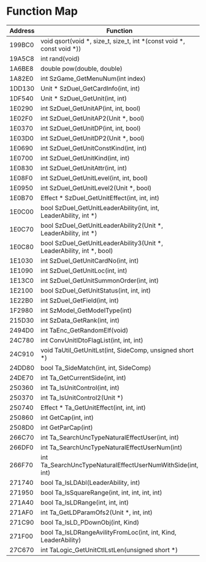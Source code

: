 # Function Map

| Address | Function                                                              | File      |
| ------- | --------------------------------------------------------------------- | --------- |
| 199BC0  | void qsort(void *, size_t, size_t, int *(const void *, const void *)) | stdlib.h  |
| 19A5C8  | int rand(void)                                                        | stdlib.h  |
| 1A6BE8  | double pow(double, double)                                            | stdlib.h  |
| 1A82E0  | int SzGame_GetMenuNum(int index)                                      | szgame.h  |
| 1DD130  | Unit * SzDuel_GetCardInfo(int, int)                                   | szduel.h  |
| 1DF540  | Unit * SzDuel_GetUnit(int, int)                                       | szduel.h  |
| 1E0290  | int SzDuel_GetUnitAP(int, int, bool)                                  | szduel.h  |
| 1E02F0  | int SzDuel_GetUnitAP2(Unit *, bool)                                   | szduel.h  |
| 1E0370  | int SzDuel_GetUnitDP(int, int, bool)                                  | szduel.h  |
| 1E03D0  | int SzDuel_GetUnitDP2(Unit *, bool)                                   | szduel.h  |
| 1E0690  | int SzDuel_GetUnitConstKind(int, int)                                 | szduel.h  |
| 1E0700  | int SzDuel_GetUnitKind(int, int)                                      | szduel.h  |
| 1E0830  | int SzDuel_GetUnitAttr(int, int)                                      | szduel.h  |
| 1E08F0  | int SzDuel_GetUnitLevel(int, int, bool)                               | szduel.h  |
| 1E0950  | int SzDuel_GetUnitLevel2(Unit *, bool)                                | szduel.h  |
| 1E0B70  | Effect * SzDuel_GetUnitEffect(int, int, int)                          | szduel.h  |
| 1E0C00  | bool SzDuel_GetUnitLeaderAbility(int, int, LeaderAbility, int *)      | szduel.h  |
| 1E0C70  | bool SzDuel_GetUnitLeaderAbility2(Unit *, LeaderAbility, int *)       | szduel.h  |
| 1E0C80  | bool SzDuel_GetUnitLeaderAbility3(Unit *, LeaderAbility, int *, bool) | szduel.h  |
| 1E1030  | int SzDuel_GetUnitCardNo(int, int)                                    | szduel.h  |
| 1E1090  | int SzDuel_GetUnitLoc(int, int)                                       | szduel.h  |
| 1E13C0  | int SzDuel_GetUnitSummonOrder(int, int)                               | szduel.h  |
| 1E2100  | bool SzDuel_GetUnitStatus(int, int, int)                              | szduel.h  |
| 1E22B0  | int SzDuel_GetField(int, int)                                         | szduel.h  |
| 1F2980  | int SzModel_GetModelType(int)                                         | szmodel.h |
| 215D30  | int SzData_GetRank(int, int)                                          | szdata.h  |
| 2494D0  | int TaEnc_GetRandomElf(void)                                          | taenc.h   |
| 24C780  | int ConvUnitIDtoFlagList(int, int, int)                               | global.h  |
| 24C910  | void TaUtil_GetUnitLst(int, SideComp, unsigned short *)               | tautil.h  |
| 24DD80  | bool Ta_SideMatch(int, int, SideComp)                                 | ta.h      |
| 24DE70  | int Ta_GetCurrentSide(int, int)                                       | ta.h      |
| 250360  | int Ta_IsUnitControl(int, int)                                        | ta.h      |
| 250370  | int Ta_IsUnitControl2(Unit *)                                         | ta.h      |
| 250740  | Effect * Ta_GetUnitEffect(int, int, int)                              | ta.h      |
| 250860  | int GetCap(int, int)                                                  | global.h  |
| 2508D0  | int GetParCap(int)                                                    | global.h  |
| 266C70  | int Ta_SearchUncTypeNaturalEffectUser(int, int)                       | ta.h      |
| 266DF0  | int Ta_SearchUncTypeNaturalEffectUserNum(int)                         | ta.h      |
| 266F70  | int Ta_SearchUncTypeNaturalEffectUserNumWithSide(int, int)            | ta.h      |
| 271740  | bool Ta_IsLDAbl(LeaderAbility, int)                                   | ta.h      |
| 271950  | bool Ta_IsSquareRange(int, int, int, int, int)                        | ta.h      |
| 271A40  | bool Ta_IsLDRange(int, int, int)                                      | ta.h      |
| 271AF0  | int Ta_GetLDParamOfs2(Unit *, int, int)                               | ta.h      |
| 271C90  | bool Ta_IsLD_PDownObj(int, Kind)                                      | ta.h      |
| 271F00  | bool Ta_IsLDRangeAvilityFromLoc(int, int, Kind, LeaderAbility)        | ta.h      |
| 27C670  | int TaLogic_GetUnitCtlLstLen(unsigned short *)                        | talogic.h |
